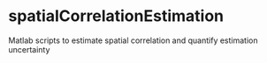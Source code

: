 # spatialCorrelationEstimation
Matlab scripts to estimate spatial correlation and quantify estimation uncertainty
